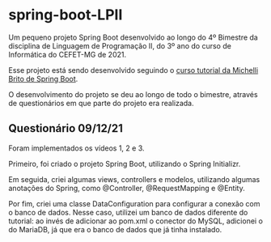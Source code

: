 # spring-boot-LPII

Um pequeno projeto Spring Boot desenvolvido ao longo do 4º Bimestre da disciplina de Linguagem de Programação II, do 3º ano do curso de Informática do CEFET-MG de 2021.

Esse projeto está sendo desenvolvido seguindo o [curso tutorial da Michelli Brito de Spring Boot](https://www.youtube.com/playlist?list=PL8iIphQOyG-DHLpEx1TPItqJamy08fs1D).

O desenvolvimento do projeto se deu ao longo de todo o bimestre, através de questionários em que parte do projeto era realizada.

## Questionário 09/12/21
Foram implementados os vídeos 1, 2 e 3.

Primeiro, foi criado o projeto Spring Boot, utilizando o Spring Initializr.

Em seguida, criei algumas views, controllers e modelos, utilizando algumas anotações do Spring, como @Controller, @RequestMapping e @Entity.

Por fim, criei uma classe DataConfiguration para configurar a conexão com o banco de dados. Nesse caso, utilizei um banco de dados diferente do tutorial: ao invés de adicionar ao pom.xml o conector do MySQL, adicionei o do MariaDB, já que era o banco de dados que já tinha instalado.
